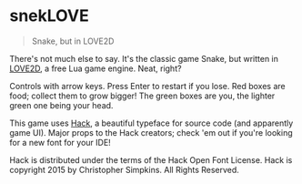 # snekLOVE

> Snake, but in LOVE2D

There's not much else to say. It's the classic game Snake, but written in [LOVE2D](https://love2d.org), a free Lua game engine. Neat, right?

Controls with arrow keys. Press Enter to restart if you lose. Red boxes are food; collect them to grow bigger! The green boxes are you, the lighter green one being your head.

This game uses [Hack](https://sourcefoundry.org/hack/), a beautiful typeface for source code (and apparently game UI). Major props to the Hack creators; check 'em out if you're looking for a new font for your IDE!

Hack is distributed under the terms of the Hack Open Font License. Hack is copyright 2015 by Christopher Simpkins. All Rights Reserved.

